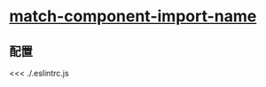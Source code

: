 # [match-component-import-name](https://eslint.vuejs.org/rules/match-component-import-name.html)

## 配置

<<< ./.eslintrc.js
